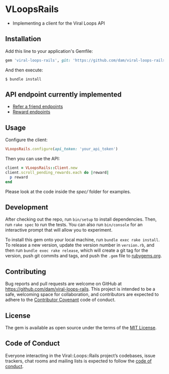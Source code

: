 # VLoopsRails

* Implementing a client for the Viral Loops API


## Installation

Add this line to your application's Gemfile:

```ruby
gem 'viral-loops-rails', git: 'https://github.com/dam/viral-loops-rails'
```

And then execute:

    $ bundle install

## API endpoint currently implemented

* [Refer a friend endpoints](https://intercom.help/viral-loops/refer-a-friend/refer-a-friend-http-api-reference)
* [Reward endpoints](https://intercom.help/viral-loops/refer-a-friend/api-rewarding)

## Usage

Configure the client:

```ruby
VLoopsRails.configure(api_token: 'your_api_token')
```

Then you can use the API:

```ruby
client = VLoopsRails::Client.new
client.scroll_pending_rewards.each do |reward|
  p reward
end
```

Please look at the code inside the _spec/_ folder for examples.

## Development

After checking out the repo, run `bin/setup` to install dependencies. Then, run `rake spec` to run the tests. You can also run `bin/console` for an interactive prompt that will allow you to experiment.

To install this gem onto your local machine, run `bundle exec rake install`. To release a new version, update the version number in `version.rb`, and then run `bundle exec rake release`, which will create a git tag for the version, push git commits and tags, and push the `.gem` file to [rubygems.org](https://rubygems.org).

## Contributing

Bug reports and pull requests are welcome on GitHub at https://github.com/dam/viral-loops-rails. This project is intended to be a safe, welcoming space for collaboration, and contributors are expected to adhere to the [Contributor Covenant](http://contributor-covenant.org) code of conduct.

## License

The gem is available as open source under the terms of the [MIT License](https://opensource.org/licenses/MIT).

## Code of Conduct

Everyone interacting in the Viral::Loops::Rails project’s codebases, issue trackers, chat rooms and mailing lists is expected to follow the [code of conduct](https://github.com/dam/viral-loops-rails/blob/master/CODE_OF_CONDUCT.md).
